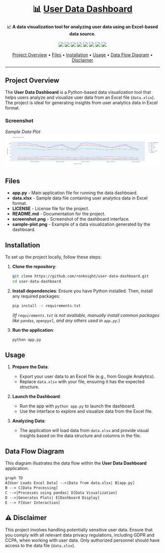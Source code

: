 <h1 align="center">📊 <a href="https://github.com/ronknight/user-data-dashboard">User Data Dashboard</a></h1>

<h4 align="center">📈 A data visualization tool for analyzing user data using an Excel-based data source.</h4>

<p align="center">
<a href="https://twitter.com/PinoyITSolution"><img src="https://img.shields.io/twitter/follow/PinoyITSolution?style=social"></a>
<a href="https://github.com/ronknight?tab=followers"><img src="https://img.shields.io/github/followers/ronknight?style=social"></a>
<a href="https://github.com/ronknight/ronknight/stargazers"><img src="https://img.shields.io/github/stars/BEPb/BEPb.svg?logo=github"></a>
<a href="https://github.com/ronknight/ronknight/network/members"><img src="https://img.shields.io/github/forks/BEPb/BEPb.svg?color=blue&logo=github"></a>
<a href="https://youtube.com/@PinoyITSolution"><img src="https://img.shields.io/youtube/channel/subscribers/UCeoETAlg3skyMcQPqr97omg"></a>
<a href="https://github.com/ronknight/user-data-dashboard/issues"><img src="https://img.shields.io/badge/contributions-welcome-brightgreen.svg?style=flat"></a>
<a href="https://github.com/ronknight/user-data-dashboard/blob/master/LICENSE"><img src="https://img.shields.io/badge/License-MIT-yellow.svg"></a>
<a href="https://github.com/ronknight"><img src="https://img.shields.io/badge/Made%20with%20%F0%9F%A4%8D%20by%20-%20Ronknight%20-%20red"></a>
</p>

<p align="center">
  <a href="#project-overview">Project Overview</a> •
  <a href="#files">Files</a> •
  <a href="#installation">Installation</a> •
  <a href="#usage">Usage</a> •
  <a href="#data-flow-diagram">Data Flow Diagram</a> •
  <a href="#disclaimer">Disclaimer</a>
</p>

---

## Project Overview

The **User Data Dashboard** is a Python-based data visualization tool that helps users analyze and visualize user data from an Excel file (`data.xlsx`). The project is ideal for generating insights from user analytics data in Excel format.

### Screenshot

*Sample Data Plot*
![Sample Data Plot](sample-plot.png)

## Files

- **app.py** - Main application file for running the data dashboard.
- **data.xlsx** - Sample data file containing user analytics data in Excel format.
- **LICENSE** - License file for the project.
- **README.md** - Documentation for the project.
- **screenshot.png** - Screenshot of the dashboard interface.
- **sample-plot.png** - Example of a data visualization generated by the dashboard.

## Installation

To set up the project locally, follow these steps:

1. **Clone the repository**:
   ```bash
   git clone https://github.com/ronknight/user-data-dashboard.git
   cd user-data-dashboard
   ```

2. **Install dependencies**:
   Ensure you have Python installed. Then, install any required packages:
   ```bash
   pip install -r requirements.txt
   ```
   *(If `requirements.txt` is not available, manually install common packages like `pandas`, `openpyxl`, and any others used in `app.py`.)*

3. **Run the application**:
   ```bash
   python app.py
   ```

## Usage

1. **Prepare the Data**:
   - Export your user data to an Excel file (e.g., from Google Analytics).
   - Replace `data.xlsx` with your file, ensuring it has the expected structure.

2. **Launch the Dashboard**:
   - Run the app with `python app.py` to launch the dashboard.
   - Use the interface to explore and visualize data from the Excel file.

3. **Analyzing Data**:
   - The application will load data from `data.xlsx` and provide visual insights based on the data structure and columns in the file.

## Data Flow Diagram

This diagram illustrates the data flow within the **User Data Dashboard** application:

```mermaid
graph TD
A[User Loads Excel Data] -->|Data from data.xlsx| B[app.py]
B --> C[Data Processing]
C -->|Processes using pandas| D[Data Visualization]
D -->|Generates Plots| E[Dashboard Display]
E --> F[User Interaction]
```

## ⚠️ Disclaimer

This project involves handling potentially sensitive user data. Ensure that you comply with all relevant data privacy regulations, including GDPR and CCPA, when working with user data. Only authorized personnel should have access to the data file (`data.xlsx`).
